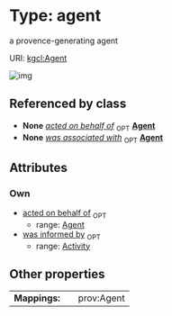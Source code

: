 
# Type: agent


a provence-generating agent

URI: [kgcl:Agent](http://w3id.org/kgclAgent)


![img](http://yuml.me/diagram/nofunky;dir:TB/class/[Activity]<was%20informed%20by%200..1-%20[Agent],[Agent]<acted%20on%20behalf%20of%200..1-++[Agent],[Activity]++-%20was%20associated%20with%200..1>[Agent],[Activity])

## Referenced by class

 *  **None** *[acted on behalf of](acted_on_behalf_of.md)*  <sub>OPT</sub>  **[Agent](Agent.md)**
 *  **None** *[was associated with](was_associated_with.md)*  <sub>OPT</sub>  **[Agent](Agent.md)**

## Attributes


### Own

 * [acted on behalf of](acted_on_behalf_of.md)  <sub>OPT</sub>
    * range: [Agent](Agent.md)
 * [was informed by](was_informed_by.md)  <sub>OPT</sub>
    * range: [Activity](Activity.md)

## Other properties

|  |  |  |
| --- | --- | --- |
| **Mappings:** | | prov:Agent |

